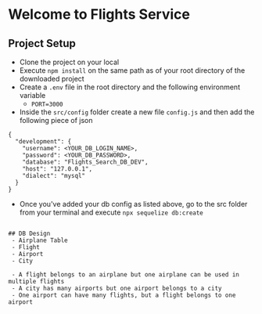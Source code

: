 # Welcome to Flights Service

## Project Setup
- Clone the project on your local
- Execute `npm install` on the same path as of your root directory of the downloaded project
- Create a `.env` file in the root directory and the following environment variable
    - `PORT=3000`
- Inside the `src/config` folder create a new file `config.js` and then add the following piece of json

```
{
  "development": {
    "username": <YOUR_DB_LOGIN_NAME>,
    "password": <YOUR_DB_PASSWORD>,
    "database": "Flights_Search_DB_DEV",
    "host": "127.0.0.1",
    "dialect": "mysql"
  }
}

```
- Once you've added your db config as listed above, go to the src folder from your terminal and execute `npx sequelize db:create`
```

## DB Design
 - Airplane Table
 - Flight
 - Airport
 - City

 - A flight belongs to an airplane but one airplane can be used in multiple flights
 - A city has many airports but one airport belongs to a city
 - One airport can have many flights, but a flight belongs to one airport
